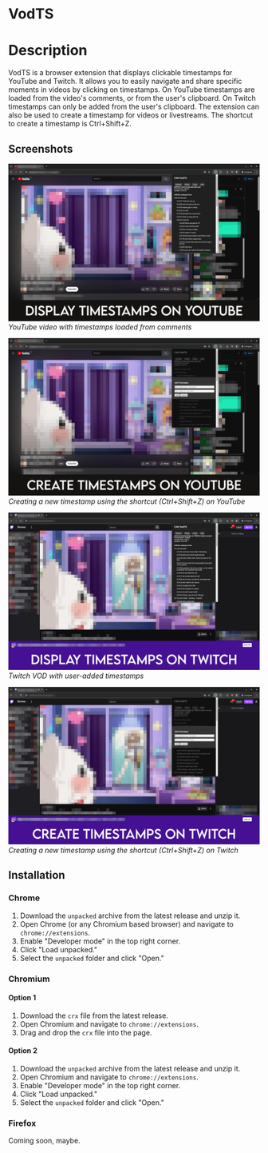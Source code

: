 # VodTS

# Description
VodTS is a browser extension that displays clickable timestamps for YouTube and Twitch.
It allows you to easily navigate and share specific moments in videos by clicking on timestamps.
On YouTube timestamps are loaded from the video's comments, or from the user's clipboard.
On Twitch timestamps can only be added from the user's clipboard.
The extension can also be used to create a timestamp for videos or livestreams.
The shortcut to create a timestamp is Ctrl+Shift+Z.

## Screenshots

![YouTube Timestamps](misc/images/youtube_timestamps.png)
*YouTube video with timestamps loaded from comments*

![Create Timestamp](misc/images/yt_create_timestamp.png)
*Creating a new timestamp using the shortcut (Ctrl+Shift+Z) on YouTube*

![Twitch Timestamps](misc/images/twitch_timestamps.png)
*Twitch VOD with user-added timestamps*

![Create Timestamp](misc/images/ttv_create_timestamp.png)
*Creating a new timestamp using the shortcut (Ctrl+Shift+Z) on Twitch*

## Installation

### Chrome

1. Download the `unpacked` archive from the latest release and unzip it.
2. Open Chrome (or any Chromium based browser) and navigate to `chrome://extensions`.
3. Enable "Developer mode" in the top right corner.
4. Click "Load unpacked."
5. Select the `unpacked` folder and click "Open."

### Chromium

#### Option 1
1. Download the `crx` file from the latest release.
2. Open Chromium and navigate to `chrome://extensions`.
3. Drag and drop the `crx` file into the page.

#### Option 2
1. Download the `unpacked` archive from the latest release and unzip it.
2. Open Chromium and navigate to `chrome://extensions`.
3. Enable "Developer mode" in the top right corner.
4. Click "Load unpacked."
5. Select the `unpacked` folder and click "Open."

### Firefox
Coming soon, maybe.
